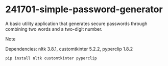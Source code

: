 # 241701-simple-password-generator
 A basic utility application that generates secure passwords through combining two words and a two-digit number.

> [!NOTE]
> Dependencies: nltk 3.8.1, customtkinter 5.2.2, pyperclip 1.8.2
>```
>pip install nltk customtkinter pyperclip
>```
